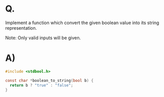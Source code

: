 # Q.
Implement a function which convert the given boolean value into its string representation.

Note: Only valid inputs will be given.

# A)
```c
#include <stdbool.h>

const char *boolean_to_string(bool b) {
  return b ? "true" : "false";
}
